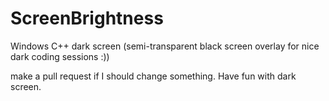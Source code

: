# ScreenBrightness
 Windows C++ dark screen (semi-transparent black screen overlay for nice dark coding sessions :))

make a pull request if I should change something. 
Have fun with dark screen. 